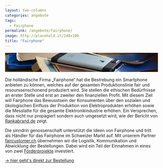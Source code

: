 ```yaml
---
layout: two-columns
categories: angebote
tags:
  - Fairphone
permalink: /angebote/fairphone/
image: http://placehold.it/248x100
title: "Fairphone"
---
```

<img class="leadimage" width="803" title="Fairphone" src="/images/angebote/fairphone_sub.jpg">

Die holländische Firma „Fairphone“ hat die Bestrebung ein Smartphone anbieten zu können, welches auf der gesamten Produktionslinie fair und resourssenschonend produziert wird. Sie stellen die ethischen Bedürfnisse an erster Stelle und erst an zweiter den finanziellen Profit. Mit diesem Ziel will Fairphone das Bewusstsein der Konsumenten über den sozialen und ökologischen Einfluss der Produktion von Elektroprodukten erhöhen sowie die Messlatte für die gesamte Elektronikindustrie erhöhen. Ein Versprechen, dass nicht nur propagiert sondern auch umgesetzt wird, wie der Bericht von [Rankabrand.de](http://blog.rankabrand.de/2014/06/03/elektronik-report-2014-fairphone-top/) zeigt.

Die sinndrin genossenschaft unterstützt die Ideen von Fairphone und tritt als Händler für das Fairphone im Schweizer Markt auf. Mit unserem Partner [faircustomer.ch](http://www.faircustomer.ch) übernehmen wir die Logistik, Kommunikation und Abwicklung der Bestellungen. Dabei wird ein Teil der Einnahmen in eines von zwei [Förderprojekte](http://blog.faircustomer.ch/?p=2387) investiert.

<a href="http://www.faircustomer.ch/fairphone_105" class="button">&rarr; hier geht's direkt zur Bestellung</a>